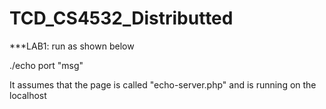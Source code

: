 # TCD_CS4532_Distributted

***LAB1: run as shown below

./echo port "msg"

It assumes that the page is called "echo-server.php" and is running on the localhost
